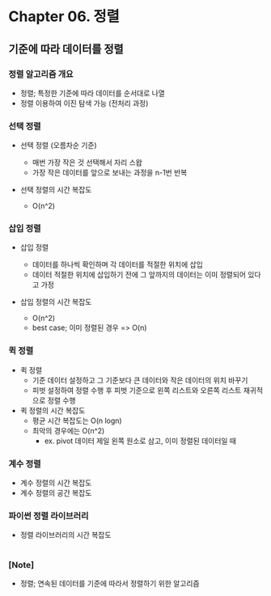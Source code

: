 # Chapter 06. 정렬

## 기준에 따라 데이터를 정렬

### 정렬 알고리즘 개요

- 정렬; 특정한 기준에 따라 데이터를 순서대로 나열
- 정렬 이용하여 이진 탐색 가능 (전처리 과정)

### 선택 정렬

- 선택 정렬 (오름차순 기준)

  - 매번 가장 작은 것 선택해서 자리 스왑
  - 가장 작은 데이터를 앞으로 보내는 과정을 n-1번 반복

- 선택 정렬의 시간 복잡도
  - O(n^2)

### 삽입 정렬

- 삽입 정렬

  - 데이터를 하나씩 확인하며 각 데이터를 적절한 위치에 삽입
  - 데이터 적절한 위치에 삽입하기 전에 그 앞까지의 데이터는 이미 정렬되어 있다고 가정

- 삽입 정렬의 시간 복잡도
  - O(n^2)
  - best case; 이미 정렬된 경우 => O(n)

### 퀵 정렬

- 퀵 정렬
  - 기준 데이터 설정하고 그 기준보다 큰 데이터와 작은 데이터의 위치 바꾸기
  - 피벗 설정하여 정렬 수행 후 피벗 기준으로 왼쪽 리스트와 오른쪽 리스트 재귀적으로 정렬 수행
- 퀵 정렬의 시간 복잡도
  - 평균 시간 복잡도는 O(n logn)
  - 최악의 경우에는 O(n^2)
    - ex. pivot 데이터 제일 왼쪽 원소로 삼고, 이미 정렬된 데이터일 때

### 계수 정렬

- 계수 정렬의 시간 복잡도
- 계수 정렬의 공간 복잡도

### 파이썬 정렬 라이브러리

- 정렬 라이브러리의 시간 복잡도

##

#

### [Note]

- 정렬; 연속된 데이터를 기준에 따라서 정렬하기 위한 알고리즘
